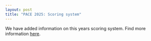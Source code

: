 ```yaml
---
layout: post
title: "PACE 2025: Scoring system"
---
```


We have added information on this years scoring system. Find more information [here](/2025/#scoring).